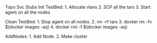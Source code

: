 Topo Svc Stubs
Init TestBed:
    1. Allocate vlans
    2. SCP all the tars
    3. Start agent on all the nodes

Clean TestBed:
    1. Stop agent on all nodes.
    2. rm -rf tars
    3. docker rm -fv $(docker images -aq)
    4. docker rmi -f $(docker images -aq)

AddNodes:
    1. Add Node.
    2. Make cluster